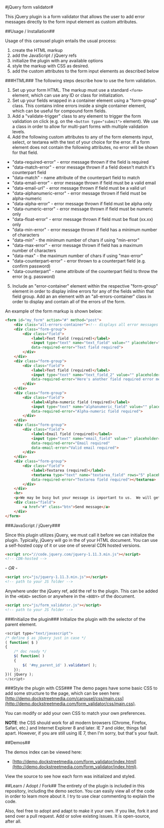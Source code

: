 #jQuery form validator#

This jQuery plugin is a form validator that allows the user to add error messages directly to the form input element as custom attributes.

##Usage / Installation##

Usage of this carousel plugin entails the usual process:
1. create the HTML markup
2. add the JavaScript / jQuery refs
3. initialize the plugin with any available options
4. style the markup with CSS as desired.
5. add the custom attributes to the form input elements as described below

###HTML###
The following steps describe how to use the form validation.

1. Set up your form HTML.  The markup must use a standard `<form>` element, which can use any ID or class for initialization.
2. Set up your fields wrapped in a container element using a "form-group" class.  This contains inline errors inside a single container element, which can be useful for compound form fields.
3. Add a "validate-trigger" class to any element to trigger the form validation on click (e.g. on the `<button type="submit">` element).  We use a class in order to allow for multi-part forms with multiple validation levels.
4. Add the following custom attributes to any of the form elements input, select, or textarea with the text of your choice for the error. If a form element does not contain the following attributes, no error will be shown for that field.
  - "data-required-error" - error message thrown if the field is required
  - "data-match-error" - error message thrown if a field doesn't match it's counterpart field
  - "data-match" - name attribute of the counterpart field to match
  - "data-email-error" - error message thrown if field must be a valid email
  - "data-email-url" - error message thrown if field must be a valid url
  - "data-alphanumeric-error" - error message thrown if field must be alpha-numeric
  - "data-alpha-error" - error message thrown if field must be alpha only
  - "data-numeric-error" - error message thrown if field must be numeric only
  - "data-float-error" - error message thrown if field must be float (xx.xx) only
  - "data-min-error" - error message thrown if field has a minimum number of characters
  - "data-min" - the minimum number of chars if using "min-error"
  - "data-max-error" - error message thrown if field has a maximum number of characters
  - "data-max" - the maximum number of chars if using "max-error"
  - "data-counterpart-error" - error thrown to a counterpart field (e.g. confirm password)
  - "data-counterpart" - name attribute of the counterpart field to throw the error (e.g. password)

5. Include an "error-container" element within the respective "form-group" element in order to display inline errors for any of the fields within that field group.  Add an an element with an "all-errors-container" class in order to display and contain all of the errors of the form.

An example of the form markup is shown below:

```html
<form id="my_form" action="#" method="post">
    <div class="all-errors-container"><!-- displays all error messages in the form via JS --></div>
    <div class="form-group">
        <div class="field">
            <label>Text field (required)</label>
            <input type="text" name="text_field" value="" placeholder="Text field (required)"
            data-required-error="Text field required">
        </div>
    </div>
    <div class="form-group">
        <div class="field">
            <label>Text field (required)</label>
            <input type="text" name="text_field_2" value="" placeholder="Text field (required)"
            data-required-error="Here's another field required error message!">
        </div>
    </div>
    <div class="form-group">
        <div class="field">
            <label>Alpha-numeric field (required)</label>
            <input type="text" name="alphanumeric_field" value="" placeholder="Alpha-numeric field (required)"
            data-required-error="Alpha-numeric field required">
        </div>
    </div>
    <div class="form-group">
        <div class="field">
            <label>Email field (required)</label>
            <input type="text" name="email_field" value="" placeholder="Email field (required)"
            data-required-error="Email required"
            data-email-error="Valid email required">
        </div>
    </div>
    <div class="form-group">
        <div class="field">
            <label>Textarea (required)</label>
            <textarea type="text" name="textarea_field" rows="5" placeholder="Textarea field"
            data-required-error="Textarea field required"></textarea>
        </div>
    </div>
    <hr>
    <p>We may be busy but your message is important to us.  We will get back to you as soon as we can.</p>
    <div class="field">
        <a href="#" class="btn">Send message</a>
    </div>
</form>
```

###JavaScript / jQuery###

Since this plugin utilizes jQuery, we must call it before we can initialize the plugin.  Typically, jQuery will go in the <HEAD> of your HTML document.  You can use a self-hosted copy of it or use one of several CDN hosted versions.  

```html
<script src="//code.jquery.com/jquery-1.11.3.min.js"></script>
<!-- CDN-hosted -->
```

_- OR -_

```html
<script src="js/jquery-1.11.3.min.js"></script>
<!-- path to your JS folder -->
```

Anywhere under the jQuery ref, add the ref to the plugin.  This can be added in the `<HEAD>` section or anywhere in the `<BODY>` of the document.

```html
<script src="js/form_validator.js"></script>
<!-- path to your JS folder -->
```

###Initialize the plugin###
Initialize the plugin with the selector of the parent element.

```javascript
<script type="text/javascript">
/* define $ as jQuery just in case */
( function( $ )
{
    /* doc ready */
    $( function( )
    {
        $( '#my_parent_id' ).validator( );
    });
})( jQuery );
</script>
```

###Style the plugin with CSS###
The demo pages have some basic CSS to add some structure to the page, which can be seen here: [http://demo.dockstreetmedia.com/carousel/css/main.css](http://demo.dockstreetmedia.com/form_validator/css/main.css).  

You can modify or add your own CSS to match your own preferences.

**NOTE**: the CSS should work for all modern browsers (Chrome, Firefox, Safari, etc.) and Internet Explorer 8 and later.  IE 7 and older, things fall apart.  However, if you are still using IE 7, then I'm sorry, but that's your fault.

##Demos##

The demos index can be viewed here:
- [http://demo.dockstreetmedia.com/form_validator/index.html](http://demo.dockstreetmedia.com/form_validator/index.html).  

View the source to see how each form was initialized and styled.

##Learn / Adopt / Fork##
The entirety of the plugin is included in this repository, including the demo section.  You can easily view all of the code in order to learn more about it.  I try to use clear commenting to explain the code.

Also, feel free to adopt and adapt to make it your own.  If you like, fork it and send over a pull request.  Add or solve existing issues.  It is open-source, after all.
